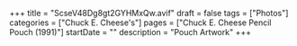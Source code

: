 +++
title = "ScseV48Dg8gt2GYHMxQw.avif"
draft = false
tags = ["Photos"]
categories = ["Chuck E. Cheese's"]
pages = ["Chuck E. Cheese Pencil Pouch (1991)"]
startDate = ""
description = "Pouch Artwork"
+++
